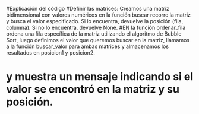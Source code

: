 #Explicación del código
#Definir las matrices: Creamos una matriz bidimensional con valores numéricos en la función buscar recorre la matriz y busca el valor especificado. Si lo encuentra, devuelve la posición (fila, columna). Si no lo encuentra, devuelve None.
#EN la función ordenar_fila ordena una fila específica de la matriz utilizando el algoritmo de Bubble Sort, luego definimos el valor que queremos buscar en la matriz, llamamos a la función buscar_valor para ambas matrices y almacenamos los resultados en posicion1 y posicion2.
# y muestra un mensaje indicando si el valor se encontró en la matriz y su posición.
